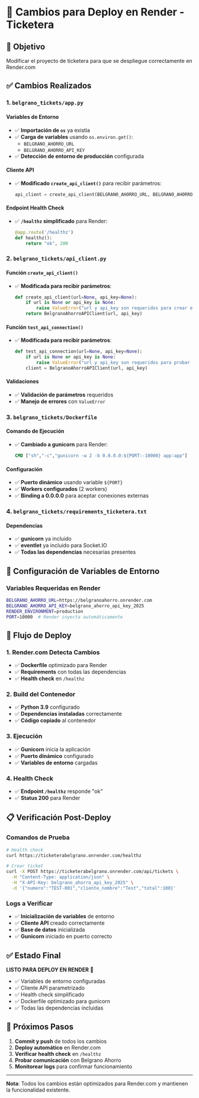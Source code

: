# 🔧 Cambios para Deploy en Render - Ticketera

## 🎯 Objetivo
Modificar el proyecto de ticketera para que se despliegue correctamente en Render.com

## ✅ Cambios Realizados

### 1. **`belgrano_tickets/app.py`**

#### **Variables de Entorno**
- ✅ **Importación de `os`** ya existía
- ✅ **Carga de variables** usando `os.environ.get()`:
  - `BELGRANO_AHORRO_URL`
  - `BELGRANO_AHORRO_API_KEY`
- ✅ **Detección de entorno de producción** configurada

#### **Cliente API**
- ✅ **Modificado `create_api_client()`** para recibir parámetros:
  ```python
  api_client = create_api_client(BELGRANO_AHORRO_URL, BELGRANO_AHORRO_API_KEY)
  ```

#### **Endpoint Health Check**
- ✅ **`/healthz` simplificado** para Render:
  ```python
  @app.route('/healthz')
  def healthz():
      return "ok", 200
  ```

### 2. **`belgrano_tickets/api_client.py`**

#### **Función `create_api_client()`**
- ✅ **Modificada para recibir parámetros**:
  ```python
  def create_api_client(url=None, api_key=None):
      if url is None or api_key is None:
          raise ValueError("url y api_key son requeridos para crear el cliente API")
      return BelgranoAhorroAPIClient(url, api_key)
  ```

#### **Función `test_api_connection()`**
- ✅ **Modificada para recibir parámetros**:
  ```python
  def test_api_connection(url=None, api_key=None):
      if url is None or api_key is None:
          raise ValueError("url y api_key son requeridos para probar la conexión")
      client = BelgranoAhorroAPIClient(url, api_key)
  ```

#### **Validaciones**
- ✅ **Validación de parámetros** requeridos
- ✅ **Manejo de errores** con `ValueError`

### 3. **`belgrano_tickets/Dockerfile`**

#### **Comando de Ejecución**
- ✅ **Cambiado a gunicorn** para Render:
  ```dockerfile
  CMD ["sh","-c","gunicorn -w 2 -b 0.0.0.0:${PORT:-10000} app:app"]
  ```

#### **Configuración**
- ✅ **Puerto dinámico** usando variable `${PORT}`
- ✅ **Workers configurados** (2 workers)
- ✅ **Binding a 0.0.0.0** para aceptar conexiones externas

### 4. **`belgrano_tickets/requirements_ticketera.txt`**

#### **Dependencias**
- ✅ **gunicorn** ya incluido
- ✅ **eventlet** ya incluido para Socket.IO
- ✅ **Todas las dependencias** necesarias presentes

## 🔧 Configuración de Variables de Entorno

### **Variables Requeridas en Render**
```bash
BELGRANO_AHORRO_URL=https://belgranoahorro.onrender.com
BELGRANO_AHORRO_API_KEY=belgrano_ahorro_api_key_2025
RENDER_ENVIRONMENT=production
PORT=10000  # Render inyecta automáticamente
```

## 🚀 Flujo de Deploy

### **1. Render.com Detecta Cambios**
- ✅ **Dockerfile** optimizado para Render
- ✅ **Requirements** con todas las dependencias
- ✅ **Health check** en `/healthz`

### **2. Build del Contenedor**
- ✅ **Python 3.9** configurado
- ✅ **Dependencias instaladas** correctamente
- ✅ **Código copiado** al contenedor

### **3. Ejecución**
- ✅ **Gunicorn** inicia la aplicación
- ✅ **Puerto dinámico** configurado
- ✅ **Variables de entorno** cargadas

### **4. Health Check**
- ✅ **Endpoint `/healthz`** responde "ok"
- ✅ **Status 200** para Render

## 📋 Verificación Post-Deploy

### **Comandos de Prueba**
```bash
# Health check
curl https://ticketerabelgrano.onrender.com/healthz

# Crear ticket
curl -X POST https://ticketerabelgrano.onrender.com/api/tickets \
  -H "Content-Type: application/json" \
  -H "X-API-Key: belgrano_ahorro_api_key_2025" \
  -d '{"numero":"TEST-001","cliente_nombre":"Test","total":100}'
```

### **Logs a Verificar**
- ✅ **Inicialización de variables** de entorno
- ✅ **Cliente API** creado correctamente
- ✅ **Base de datos** inicializada
- ✅ **Gunicorn** iniciado en puerto correcto

## ✅ Estado Final

**LISTO PARA DEPLOY EN RENDER** 🚀

- ✅ Variables de entorno configuradas
- ✅ Cliente API parametrizado
- ✅ Health check simplificado
- ✅ Dockerfile optimizado para gunicorn
- ✅ Todas las dependencias incluidas

## 🎯 Próximos Pasos

1. **Commit y push** de todos los cambios
2. **Deploy automático** en Render.com
3. **Verificar health check** en `/healthz`
4. **Probar comunicación** con Belgrano Ahorro
5. **Monitorear logs** para confirmar funcionamiento

---

**Nota**: Todos los cambios están optimizados para Render.com y mantienen la funcionalidad existente.
